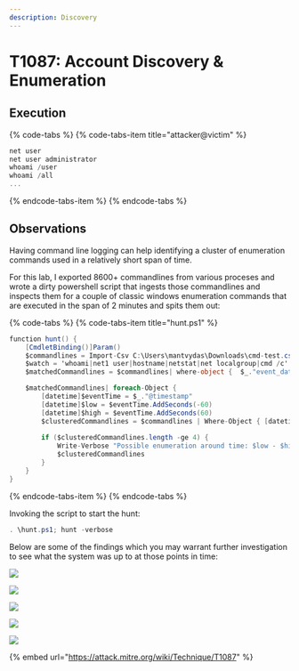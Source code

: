 ```yaml
---
description: Discovery
---
```


# T1087: Account Discovery & Enumeration

## Execution

{% code-tabs %}
{% code-tabs-item title="attacker@victim" %}
```csharp
net user
net user administrator
whoami /user
whoami /all
...
```
{% endcode-tabs-item %}
{% endcode-tabs %}

## Observations

Having command line logging can help identifying a cluster of enumeration commands used in a relatively short span of time.

For this lab, I exported 8600+ commandlines from various proceses and wrote a dirty powershell script that ingests those commandlines and inspects them for a couple of classic windows enumeration commands that are executed in the span of 2 minutes and spits them out:

{% code-tabs %}
{% code-tabs-item title="hunt.ps1" %}
```csharp
function hunt() {
    [CmdletBinding()]Param()
    $commandlines = Import-Csv C:\Users\mantvydas\Downloads\cmd-test.csv
    $watch = 'whoami|net1 user|hostname|netstat|net localgroup|cmd /c'
    $matchedCommandlines = $commandlines| where-object {  $_."event_data.CommandLine" -match $watch}

    $matchedCommandlines| foreach-Object {
        [datetime]$eventTime = $_."@timestamp"
        [datetime]$low = $eventTime.AddSeconds(-60)
        [datetime]$high = $eventTime.AddSeconds(60)
        $clusteredCommandlines = $commandlines | Where-Object { [datetime]$_."@timestamp" -ge $low -and [datetime]$_."@timestamp" -le $high -and  $_."event_data.CommandLine" -match $watch}
        
        if ($clusteredCommandlines.length -ge 4) {
            Write-Verbose "Possible enumeration around time: $low - $high ($eventTime)"
            $clusteredCommandlines
        }
    }
}
```
{% endcode-tabs-item %}
{% endcode-tabs %}

Invoking the script to start the hunt:

```csharp
. \hunt.ps1; hunt -verbose
```

Below are some of the findings which you may warrant further investigation to see what the system was up to at those points in time:

![](../.gitbook/assets/enumeration-hunt-5.png)

![](../.gitbook/assets/enumeration-hunt-4.png)

![](../.gitbook/assets/enumeration-hunt-3.png)

![](../.gitbook/assets/enumeration-hunt-2.png)

![](../.gitbook/assets/enumeration-hunt-1.png)

{% embed url="https://attack.mitre.org/wiki/Technique/T1087" %}


